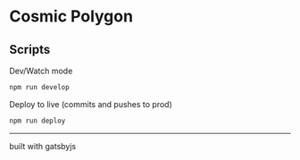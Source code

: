 # Cosmic Polygon

## Scripts
Dev/Watch mode
```sh
npm run develop
```

Deploy to live (commits and pushes to prod)
```sh
npm run deploy
```

---
built with gatsbyjs

